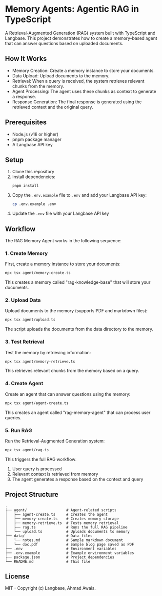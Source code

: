 # Memory Agents: Agentic RAG in TypeScript

A Retrieval-Augmented Generation (RAG) system built with TypeScript and Langbase. This project demonstrates how to create a memory-based agent that can answer questions based on uploaded documents.

## How It Works
- Memory Creation: Create a memory instance to store your documents.
- Data Upload: Upload documents to the memory.
- Retrieval: When a query is received, the system retrieves relevant chunks from the memory.
- Agent Processing: The agent uses these chunks as context to generate a response.
- Response Generation: The final response is generated using the retrieved context and the original query.

## Prerequisites

- Node.js (v18 or higher)
- pnpm package manager
- A Langbase API key

## Setup

1. Clone this repository
2. Install dependencies:
   ```bash
   pnpm install
   ```
3. Copy the `.env.example` file to `.env` and add your Langbase API key:
   ```bash
   cp .env.example .env
   ```
4. Update the `.env` file with your Langbase API key

## Workflow

The RAG Memory Agent works in the following sequence:

### 1. Create Memory

First, create a memory instance to store your documents:

```bash
npx tsx agent/memory-create.ts
```

This creates a memory called "rag-knowledge-base" that will store your documents.

### 2. Upload Data

Upload documents to the memory (supports PDF and markdown files):

```bash
npx tsx agent/upload.ts
```

The script uploads the documents from the data directory to the memory.

### 3. Test Retrieval

Test the memory by retrieving information:

```bash
npx tsx agent/memory-retrieve.ts
```

This retrieves relevant chunks from the memory based on a query.

### 4. Create Agent

Create an agent that can answer questions using the memory:

```bash
npx tsx agent/agent-create.ts
```

This creates an agent called "rag-memory-agent" that can process user queries.

### 5. Run RAG

Run the Retrieval-Augmented Generation system:

```bash
npx tsx agent/rag.ts
```

This triggers the full RAG workflow:
1. User query is processed
2. Relevant context is retrieved from memory
3. The agent generates a response based on the context and query

## Project Structure
```
.
├── agent/                  # Agent-related scripts
│   ├── agent-create.ts     # Creates the agent
│   ├── memory-create.ts    # Creates memory storage
│   ├── memory-retrieve.ts  # Tests memory retrieval
│   ├── rag.ts              # Runs the full RAG pipeline
│   └── upload.ts           # Uploads documents to memory
├── data/                   # Data files
│   └── notes.md            # Sample markdown document
│   └── doc.pdf             # Sample blog page saved as PDF
├── .env                    # Environment variables
├── .env.example            # Example environment variables
├── package.json            # Project dependencies
└── README.md               # This file
```
## License
MIT - Copyright (c) Langbase, Ahmad Awais.
